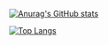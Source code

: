 [![Anurag's GitHub stats](https://github-readme-stats.vercel.app/api?username=Black-software100)](https://github.com/anuraghazra/github-readme-stats)

[![Top Langs](https://github-readme-stats.vercel.app/api/top-langs/?username=Black-software100&langs_count=8)](https://github.com/anuraghazra/github-readme-stats)
